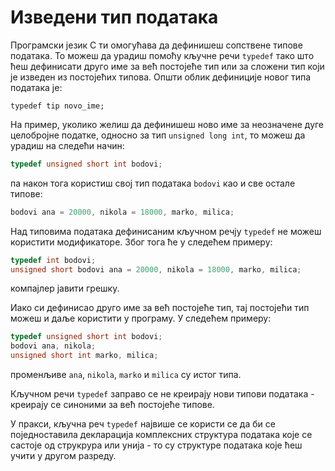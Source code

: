 # Изведени тип података

Програмски језик C ти омогућава да дефинишеш сопствене типове података. То
можеш да урадиш помоћу кључне речи `typedef` тако што ћеш дефинисати друго име
за већ постојеће тип или за сложени тип који је изведен из постојећих типова.
Општи облик дефиниције новог типа података је:

```text
typedef tip novo_ime;
```

На пример, уколико желиш да дефинишеш ново име за неозначене дуге целобројне
податке, односно за тип `unsigned long int`, то можеш да урадиш на следећи
начин:

```c
typedef unsigned short int bodovi;
```

па након тога користиш свој тип података `bodovi` као и све остале типове:

```c
bodovi ana = 20000, nikola = 18000, marko, milica;
```

Над типовима података дефинисаним кључном речју `typedef` не можеш користити
модификаторе. Због тога ће у следећем примеру:

```c
typedef int bodovi;
unsigned short bodovi ana = 20000, nikola = 18000, marko, milica;
```

компајлер јавити грешку.

Иако си дефинисао друго име за већ постојеће тип, тај постојећи тип можеш и
даље користити у програму. У следећем примеру:

```c
typedef unsigned short int bodovi;
bodovi ana, nikola;
unsigned short int marko, milica;
```

променљиве `ana`, `nikola`, `marko` и `milica` су истог типа.

Кључном речи `typedef` заправо се не креирају нови типови података - креирају
се синоними за већ постојеће типове.

У пракси, кључна реч `typedef` највише се користи се да би се поједноставила
декларација комплексних структура података које се састоје од струкрура или
унија - то су структуре података које ћеш учити у другом разреду.
